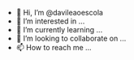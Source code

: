 - 👋 Hi, I’m @davileaoescola
- 👀 I’m interested in ...
- 🌱 I’m currently learning ...
- 💞️ I’m looking to collaborate on ...
- 📫 How to reach me ...

<!---
davileaoescola/davileaoescola is a ✨ special ✨ repository because its `README.md` (this file) appears on your GitHub profile.
You can click the Preview link to take a look at your changes.
--->
